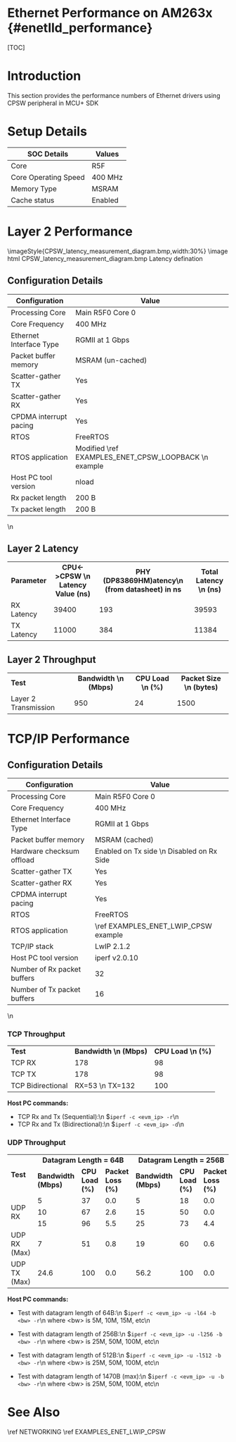 # Ethernet Performance on AM263x {#enetlld_performance}
[TOC]
# Introduction
This section provides the performance numbers of Ethernet drivers using CPSW peripheral in MCU+ SDK

# Setup Details
SOC Details           | Values          |
----------------------|-----------------|
Core                  | R5F             |
Core Operating Speed  | 400 MHz         |
Memory Type           | MSRAM             |
Cache status          | Enabled         |

# Layer 2 Performance
  \imageStyle{CPSW_latency_measurement_diagram.bmp,width:30%}
  \image html CPSW_latency_measurement_diagram.bmp Latency defination

## Configuration Details
Configuration          | Value                    |
--------------------------------|--------------------------|
Processing Core                 | Main R5F0 Core 0         |
Core Frequency                  | 400 MHz                  |
Ethernet Interface Type         | RGMII at 1 Gbps           |
Packet buffer memory      | MSRAM (un-cached)                      |
Scatter-gather TX         | Yes                      |
Scatter-gather RX         | Yes                      |
CPDMA interrupt pacing    | Yes                      |
RTOS                            | FreeRTOS                 |
RTOS application                | Modified \ref EXAMPLES_ENET_CPSW_LOOPBACK \n example   |
Host PC tool version            | nload                   |
Rx packet length     | 200 B                       |
Tx packet length     | 200 B                       |
\n

## Layer 2 Latency
<table>
    <tr>
        <td style="text-align: center;"><b>Parameter</b></td>
        <td style="text-align: center;"><b>CPU<->CPSW \n Latency Value (ns)</b></td>
        <td style="text-align: center;"><b>PHY (DP83869HM)atency\n (from datasheet) in ns</b></td>
        <td style="text-align: center;"><b>Total Latency \n (ns)</b></td>
    </tr>
    <tr>
        <td>RX Latency</td>
        <td>39400</td>
        <td>193</td>
        <td>39593</td>
    </tr>
    <tr>
        <td>TX Latency</td>
        <td>11000</td>
        <td>384</td>
        <td>11384</td>
    </tr>
</table>

## Layer 2 Throughput
<table>
    <tr>
        <td style="text-align: left;"><b>Test</b></td>
        <td style="text-align: center;"><b>Bandwidth \n (Mbps)</b></td>
        <td style="text-align: center;"><b>CPU Load \n (%) </b></td>
        <td style="text-align: center;"><b>Packet Size \n (bytes)</b></td>
    </tr>
    <tr>
        <td>Layer 2 Transmission</td><td>950</td><td>24</td><td>1500</td>
    </tr>
</table>


# TCP/IP Performance

## Configuration Details
Configuration          | Value                    |
--------------------------------|--------------------------|
Processing Core                 | Main R5F0 Core 0         |
Core Frequency                  | 400 MHz                  |
Ethernet Interface Type         | RGMII at 1 Gbps           |
Packet buffer memory      | MSRAM (cached)                      |
Hardware checksum offload | Enabled on Tx side \n Disabled on Rx Side |
Scatter-gather TX         | Yes                      |
Scatter-gather RX         | Yes                      |
CPDMA interrupt pacing    | Yes                      |
RTOS                            | FreeRTOS                 |
RTOS application                | \ref EXAMPLES_ENET_LWIP_CPSW example   |
TCP/IP stack                    | LwIP 2.1.2               |
Host PC tool version            | iperf v2.0.10            |
Number of Rx packet buffers     | 32                       |
Number of Tx packet buffers     | 16                       |
\n
### TCP Throughput
<table>
    <tr>
        <td style="text-align: left;"><b>Test</b></td>
        <td style="text-align: center;"><b>Bandwidth \n (Mbps)</b></td>
        <td style="text-align: center;"><b>CPU Load \n (%) </b></td>
    </tr>
    <tr>
        <td>TCP RX</td><td>178</td><td>98</td>
    </tr>
    <tr>
        <td>TCP TX</td><td>178</td><td>98</td>
    </tr>
    <tr>
        <td>TCP Bidirectional</td><td>RX=53 \n TX=132</td><td>100</td>
    </tr>
</table>

<b>Host PC commands:</b>
- TCP Rx and Tx (Sequential):\n
    $```iperf -c <evm_ip> -r```\n
- TCP Rx and Tx (Bidirectional):\n
    $```iperf -c <evm_ip> -d```\n

### UDP Throughput
<table>
    <tr>
        <td rowspan="2" style="text-align: left;"><b>Test</b></td>
        <td colspan="3" style="text-align: center;"><b>Datagram Length = 64B </b></td>
        <td colspan="3" style="text-align: center;"><b>Datagram Length = 256B</b></td>
        <td colspan="3" style="text-align: center;"><b>Datagram Length = 512B</b></td>
        <td colspan="3" style="text-align: center;"><b>Datagram Length = 1470B</b></td>
    </tr>
    <tr>
        <td><b>Bandwidth (Mbps)</b></td><td><b>CPU Load (%)</b></td><td><b>Packet Loss (%)</b></td>
        <td><b>Bandwidth (Mbps)</b></td><td><b>CPU Load (%)</b></td><td><b>Packet Loss (%)</b></td>
        <td><b>Bandwidth (Mbps)</b></td><td><b>CPU Load (%)</b></td><td><b>Packet Loss (%)</b></td>
        <td><b>Bandwidth (Mbps)</b></td><td><b>CPU Load (%)</b></td><td><b>Packet Loss (%)</b></td>
    </tr>
    <tr>
        <td rowspan="3">UDP RX</td>
        <td>5</td><td>37</td><td>0.0</td>
        <td>5</td><td>18</td><td>0.0</td>
        <td>25</td><td>44</td><td>0.0</td>
        <td>50</td><td>37</td><td>0.0</td>
    </tr>
    <tr>
        <td>10</td><td>67</td><td>2.6</td>
        <td>15</td><td>50</td><td>0.0</td>
        <td>50</td><td>80</td><td>0.0</td>
        <td>60</td><td>44</td><td>0.0</td>
    </tr>
    <tr>
        <td>15</td><td>96</td><td>5.5</td>
        <td>25</td><td>73</td><td>4.4</td>
        <td>55</td><td>88</td><td>4.9</td>
        <td>95</td><td>68</td><td>0.0</td>
    </tr>
    <tr>
        <td>UDP RX (Max)</td>
        <td>7</td><td>51</td><td>0.8</td>
        <td>19</td><td>60</td><td>0.6</td>
        <td>51</td><td>64</td><td>0.0</td>
        <td>110</td><td>78</td><td>2.4</td>
    </tr>
    <tr>
        <td>UDP TX (Max)</td>
        <td>24.6</td><td>100</td><td>0.0</td>
        <td>56.2</td><td>100</td><td>0.0</td>
        <td>112</td><td>100</td><td>0.0</td>
        <td>323</td><td>100</td><td>0.0</td>
    </tr>
</table>

<b>Host PC commands:</b>
- Test with datagram length of 64B:\n
     $```iperf -c <evm_ip> -u -l64 -b <bw> -r```\n
where \<bw\> is 5M, 10M, 15M, etc\n

- Test with datagram length of 256B:\n
     $```iperf -c <evm_ip> -u -l256 -b <bw> -r```\n
where \<bw\> is 25M, 50M, 100M, etc\n

- Test with datagram length of 512B:\n
     $```iperf -c <evm_ip> -u -l512 -b <bw> -r```\n
where \<bw\> is 25M, 50M, 100M, etc\n

- Test with datagram length of 1470B (max):\n
     $```iperf -c <evm_ip> -u -b <bw> -r```\n
where \<bw\> is 25M, 50M, 100M, etc\n

# See Also
\ref NETWORKING
\ref EXAMPLES_ENET_LWIP_CPSW